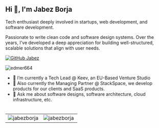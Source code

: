## Hi 👋, I'm Jabez Borja
Tech enthusiast deeply involved in startups, web development, and software development.

Passionate to write clean code and software design systems. Over the years, I've developed a deep appreciation for building well-structured, scalable solutions that align with user needs.

[![GitHub Jabez](https://img.shields.io/github/followers/jabezborja?label=follow&style=social)](https://github.com/jabezborja)
<p align="left"> <img src="https://komarev.com/ghpvc/?username=jabezborja&label=Profile%20views&color=0e75b6&style=flat" alt="edmer664" /> </p>

- 🔭 I’m currently a Tech Lead @ Keev, an EU-Based Venture Studio
- 🚀 Also currently the Managing Partner @ StackSpace, we develop products for our clients and SaaS products.
- 💬 Ask me about software designs, software architecture, cloud infrastructure, etc.
</br>
<table style="margin-top: 5px;">
  <tr>
    <td valign="top"><img align="center" src="https://github-readme-stats.vercel.app/api?username=jabezborja&show_icons=true" alt="jabezborja" /></td>
    <td valign="top"><img align="left" src="https://github-readme-stats.vercel.app/api/top-langs/?username=jabezborja&layout=compact&hide=html" alt="jabezborja" /></td>
  </tr>
</table>
</br>
